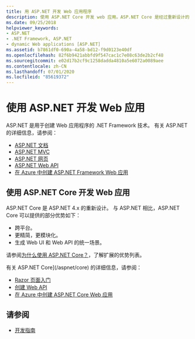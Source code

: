 ```yaml
---
title: 用 ASP.NET 开发 Web 应用程序
description: 使用 ASP.NET Core 开发 web 应用。ASP.NET Core 是经过重新设计的 ASP.NET 4.x，它可以跨平台运行，更精简、更模块化并且统一，用于生成 web UI 和 web API。
ms.date: 09/25/2018
helpviewer_keywords:
- ASP.NET
- .NET Framework, ASP.NET
- dynamic Web applications [ASP.NET]
ms.assetid: b7861df0-690a-4a58-bd12-f9d0123e40df
ms.openlocfilehash: 82f6b9421abbfd9f547cac1c7e08c63de2b2cf48
ms.sourcegitcommit: e02d17b2cf9c1258dadda4810a5e6072a0089aee
ms.contentlocale: zh-CN
ms.lasthandoff: 07/01/2020
ms.locfileid: "85619372"
---
```

# <a name="developing-web-apps-with-aspnet"></a>使用 ASP.NET 开发 Web 应用

ASP.NET 是用于创建 Web 应用程序的 .NET Framework 技术。 有关 ASP.NET 的详细信息，请参阅：

- [ASP.NET 文档](/aspnet/overview)
- [ASP.NET MVC](https://dotnet.microsoft.com/apps/aspnet/mvc)
- [ASP.NET 网页](https://dotnet.microsoft.com/apps/aspnet/web-apps)
- [ASP.NET Web API](https://dotnet.microsoft.com/apps/aspnet/apis)  
- [在 Azure 中创建 ASP.NET Framework Web 应用](/azure/app-service/app-service-web-get-started-dotnet-framework)

## <a name="developing-web-apps-with-aspnet-core"></a>使用 ASP.NET Core 开发 Web 应用

ASP.NET Core 是 ASP.NET 4.x 的重新设计。 与 ASP.NET 相比，ASP.NET Core 可以提供的部分优势如下：

- 跨平台。
- 更精简，更模块化。
- 生成 Web UI 和 Web API 的统一场景。

请参阅[为什么使用 ASP.NET Core？](/aspnet/core/introduction-to-aspnet-core#why-choose-aspnet-core)，了解扩展的优势列表。

有关 ASP.NET Core](/aspnet/core) 的详细信息，请参阅：

- [Razor 页面入门](/aspnet/core/tutorials/razor-pages/razor-pages-start)
- [创建 Web API](/aspnet/core/tutorials/first-web-api)
- [在 Azure 中创建 ASP.NET Core Web 应用](/azure/app-service/app-service-web-get-started-dotnet)
  
## <a name="see-also"></a>请参阅

- [开发指南](development-guide.md)
